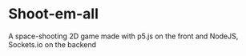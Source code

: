 # Shoot-em-all
A space-shooting 2D game made with p5.js on the front and NodeJS, Sockets.io on the backend

